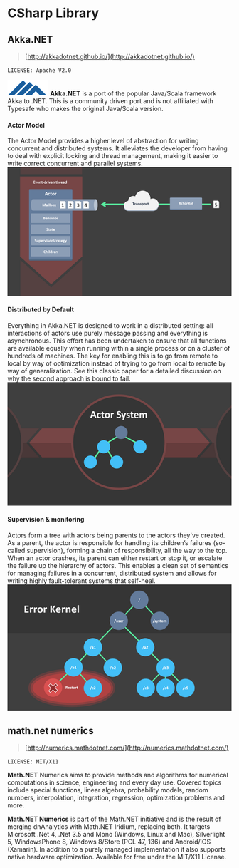 # CSharp Library

## Akka.NET

> [http://akkadotnet.github.io/](http://akkadotnet.github.io/)

	LICENSE: Apache V2.0

![logo](../images/logo_akkanet.png)
**Akka.NET** is a port of the popular Java/Scala framework Akka to .NET. This is a community driven port and is not affiliated with Typesafe who makes the original Java/Scala version.

#### **Actor** Model

The Actor Model provides a higher level of abstraction for writing concurrent and distributed systems. It alleviates the developer from having to deal with explicit locking and thread management, making it easier to write correct concurrent and parallel systems.
![Actor](../images/demo_akkanet_actor.png)

#### **Distributed** by Default

Everything in Akka.NET is designed to work in a distributed setting: all interactions of actors use purely message passing and everything is asynchronous. This effort has been undertaken to ensure that all functions are available equally when running within a single process or on a cluster of hundreds of machines. The key for enabling this is to go from remote to local by way of optimization instead of trying to go from local to remote by way of generalization. See this classic paper for a detailed discussion on why the second approach is bound to fail.
![](../images/demo_akkanet_network.png)

#### **Supervision** & monitoring

Actors form a tree with actors being parents to the actors they've created. As a parent, the actor is responsible for handling its children’s failures (so-called supervision), forming a chain of responsibility, all the way to the top. When an actor crashes, its parent can either restart or stop it, or escalate the failure up the hierarchy of actors. This enables a clean set of semantics for managing failures in a concurrent, distributed system and allows for writing highly fault-tolerant systems that self-heal.
![](../images/demo_akkanet_supervision.png)

## math.net numerics

> [http://numerics.mathdotnet.com/](http://numerics.mathdotnet.com/)

	LICENSE: MIT/X11

**Math.NET** Numerics aims to provide methods and algorithms for numerical computations in science, engineering and every day use. Covered topics include special functions, linear algebra, probability models, random numbers, interpolation, integration, regression, optimization problems and more.

**Math.NET Numerics** is part of the Math.NET initiative and is the result of merging dnAnalytics with Math.NET Iridium, replacing both. It targets Microsoft .Net 4, .Net 3.5 and Mono (Windows, Linux and Mac), Silverlight 5, WindowsPhone 8, Windows 8/Store (PCL 47, 136) and Android/iOS (Xamarin). In addition to a purely managed implementation it also supports native hardware optimization. Available for free under the MIT/X11 License.

